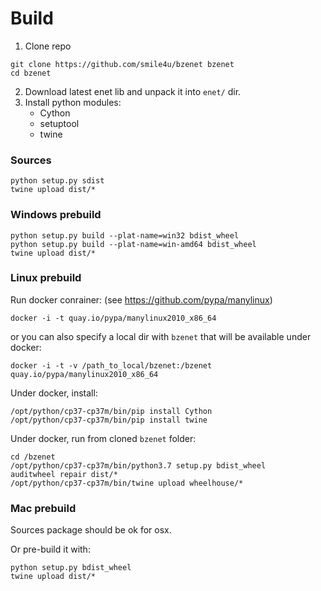 # Build
1. Clone repo
```
git clone https://github.com/smile4u/bzenet bzenet
cd bzenet
```
2. Download latest enet lib and unpack it into `enet/` dir.
3. Install python modules: 
    - Cython
    - setuptool
    - twine

### Sources
```
python setup.py sdist
twine upload dist/*
```

### Windows prebuild
```
python setup.py build --plat-name=win32 bdist_wheel
python setup.py build --plat-name=win-amd64 bdist_wheel
twine upload dist/*
```

### Linux prebuild
Run docker conrainer: (see https://github.com/pypa/manylinux)
```
docker -i -t quay.io/pypa/manylinux2010_x86_64
```
or you can also specify a local dir with `bzenet` that will be available under docker:
```
docker -i -t -v /path_to_local/bzenet:/bzenet quay.io/pypa/manylinux2010_x86_64
```
Under docker, install:
```
/opt/python/cp37-cp37m/bin/pip install Cython
/opt/python/cp37-cp37m/bin/pip install twine
```
Under docker, run from cloned `bzenet` folder:
```
cd /bzenet
/opt/python/cp37-cp37m/bin/python3.7 setup.py bdist_wheel
auditwheel repair dist/*
/opt/python/cp37-cp37m/bin/twine upload wheelhouse/*
```

### Mac prebuild
Sources package should be ok for osx.

Or pre-build it with:
```
python setup.py bdist_wheel
twine upload dist/*
```
